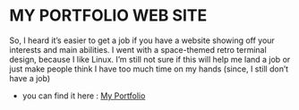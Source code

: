 # MY PORTFOLIO WEB SITE  
So, I heard it’s easier to get a job if you have a website showing off your interests and main abilities. I went with a space-themed retro terminal design, because I like Linux. I’m still not sure if this will help me land a job or just make people think I have too much time on my hands (since, I still don’t have a job)
- you can find it here : [My Portfolio](https://pedrogeometrias.github.io/)
